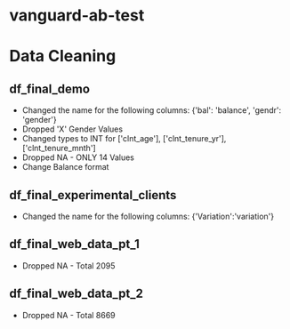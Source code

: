 # vanguard-ab-test

# Data Cleaning

## df_final_demo
- Changed the name for the following columns: {'bal': 'balance', 'gendr': 'gender'}
- Dropped 'X' Gender Values
- Changed types to INT for ['clnt_age'], ['clnt_tenure_yr'], ['clnt_tenure_mnth']
- Dropped NA - ONLY 14 Values
- Change Balance format

## df_final_experimental_clients
- Changed the name for the following columns: {'Variation':'variation'}

## df_final_web_data_pt_1
- Dropped NA - Total 2095

## df_final_web_data_pt_2
- Dropped NA - Total 8669
